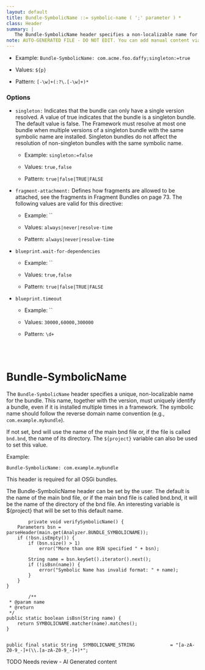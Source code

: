 ```yaml
---
layout: default
title: Bundle-SymbolicName ::= symbolic-name ( ';' parameter ) *
class: Header
summary: |
   The Bundle-SymbolicName header specifies a non-localizable name for this bundle. The bundle symbolic name together with a version must identify a unique bundle though it can be installed multiple times in a framework. The bundle symbolic name should be based on the reverse domain name convention, s
note: AUTO-GENERATED FILE - DO NOT EDIT. You can add manual content via same filename in ext folder. 
---
```


- Example: `Bundle-SymbolicName: com.acme.foo.daffy;singleton:=true`

- Values: `${p}`

- Pattern: `[-\w]+(:?\.[-\w]+)*`

### Options 

- `singleton:` Indicates that the bundle can only have a single version resolved. A value of true indicates that the bundle is a singleton bundle. The default value is false. The Framework must resolve at most one bundle when multiple versions of a singleton bundle with the same symbolic name are installed. Singleton bundles do not affect the resolution of non-singleton bundles with the same symbolic name.
  - Example: `singleton:=false`

  - Values: `true,false`

  - Pattern: `true|false|TRUE|FALSE`


- `fragment-attachment:` Defines how fragments are allowed to be attached, see the fragments in Fragment Bundles on page 73. The following values are valid for this directive:
  - Example: ``

  - Values: `always|never|resolve-time`

  - Pattern: `always|never|resolve-time`


- `blueprint.wait-for-dependencies` 
  - Example: ``

  - Values: `true,false`

  - Pattern: `true|false|TRUE|FALSE`


- `blueprint.timeout` 
  - Example: ``

  - Values: `30000,60000,300000`

  - Pattern: `\d+`

<!-- Manual content from: ext/bundle_symbolicname.md --><br /><br />

# Bundle-SymbolicName

The `Bundle-SymbolicName` header specifies a unique, non-localizable name for the bundle. This name, together with the version, must uniquely identify a bundle, even if it is installed multiple times in a framework. The symbolic name should follow the reverse domain name convention (e.g., `com.example.mybundle`).

If not set, bnd will use the name of the main bnd file or, if the file is called `bnd.bnd`, the name of its directory. The `${project}` variable can also be used to set this value.

Example:

```
Bundle-SymbolicName: com.example.mybundle
```

This header is required for all OSGi bundles.
	
The Bundle-SymbolicName header can be set by the user. The default is the name of the main bnd file, or if the main bnd file is called bnd.bnd, it will be the name of the directory of the bnd file. An interesting variable is ${project} that will be set to this default name.


			private void verifySymbolicName() {
		Parameters bsn = parseHeader(main.get(Analyzer.BUNDLE_SYMBOLICNAME));
		if (!bsn.isEmpty()) {
			if (bsn.size() > 1)
				error("More than one BSN specified " + bsn);

			String name = bsn.keySet().iterator().next();
			if (!isBsn(name)) {
				error("Symbolic Name has invalid format: " + name);
			}
		}
	}
		
			/**
	 * @param name
	 * @return
	 */
	public static boolean isBsn(String name) {
		return SYMBOLICNAME.matcher(name).matches();
	}

		
	public final static String	SYMBOLICNAME_STRING				= "[a-zA-Z0-9_-]+(\\.[a-zA-Z0-9_-]+)*";


TODO Needs review - AI Generated content
